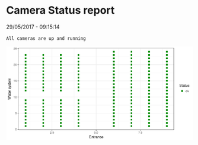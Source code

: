 Camera Status report
================
29/05/2017 - 09:15:14

    All cameras are up and running

![](camreport_files/figure-markdown_github/unnamed-chunk-2-1.png)

